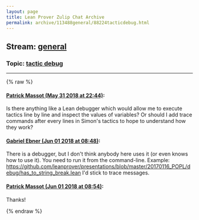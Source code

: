 ```yaml
---
layout: page
title: Lean Prover Zulip Chat Archive 
permalink: archive/113488general/88224tacticdebug.html
---
```


## Stream: [general](index.html)
### Topic: [tactic debug](88224tacticdebug.html)

---


{% raw %}
#### [ Patrick Massot (May 31 2018 at 22:44)](https://leanprover.zulipchat.com/#narrow/stream/113488-general/topic/tactic%20debug/near/127382538):
<p>Is there anything like a Lean debugger which would allow me to execute tactics line by line and inspect the values of variables? Or should I add trace commands after every lines in Simon's tactics to hope to understand how they work?</p>

#### [ Gabriel Ebner (Jun 01 2018 at 08:48)](https://leanprover.zulipchat.com/#narrow/stream/113488-general/topic/tactic%20debug/near/127402959):
<p>There is a debugger, but I don't think anybody here uses it (or even knows how to use it).  You need to run it from the command-line.  Example: <a href="https://github.com/leanprover/presentations/blob/master/20170116_POPL/debug/has_to_string_break.lean" target="_blank" title="https://github.com/leanprover/presentations/blob/master/20170116_POPL/debug/has_to_string_break.lean">https://github.com/leanprover/presentations/blob/master/20170116_POPL/debug/has_to_string_break.lean</a>  I'd stick to trace messages.</p>

#### [ Patrick Massot (Jun 01 2018 at 08:54)](https://leanprover.zulipchat.com/#narrow/stream/113488-general/topic/tactic%20debug/near/127403142):
<p>Thanks!</p>


{% endraw %}
